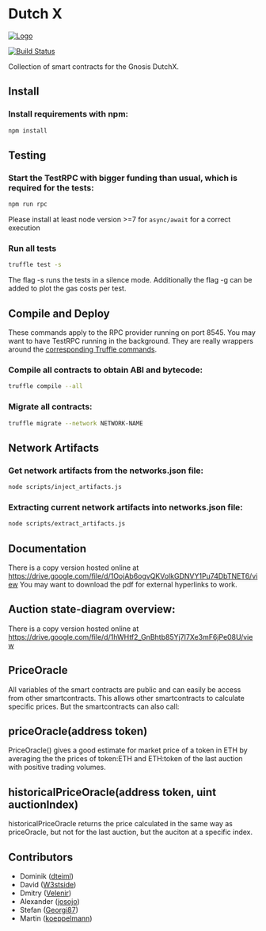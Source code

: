Dutch X
=======

[![Logo](https://raw.githubusercontent.com/gnosis/gnosis-contracts/master/assets/logo.png)](https://gnosis.pm/)

[![Build Status](https://travis-ci.org/gnosis/dutch-exchange.svg)](https://travis-ci.org/gnosis/dutch-exchange?branch=SmartContractAudit1.0)

Collection of smart contracts for the Gnosis DutchX.

Install
-------
### Install requirements with npm:

```bash
npm install
```

Testing
-------
### Start the TestRPC with bigger funding than usual, which is required for the tests:

```bash
npm run rpc
```
Please install at least node version >=7 for `async/await` for a correct execution

### Run all tests 

```bash
truffle test -s
```
The flag -s runs the tests in a silence mode. Additionally the flag -g can be added to plot the gas costs per test.


Compile and Deploy
------------------
These commands apply to the RPC provider running on port 8545. You may want to have TestRPC running in the background. They are really wrappers around the [corresponding Truffle commands](http://truffleframework.com/docs/advanced/commands).

### Compile all contracts to obtain ABI and bytecode:

```bash
truffle compile --all
```

### Migrate all contracts:

```bash
truffle migrate --network NETWORK-NAME
```

Network Artifacts
-----------------

### Get network artifacts from the networks.json file:

```bash
node scripts/inject_artifacts.js
```

### Extracting current network artifacts into networks.json file:

```bash
node scripts/extract_artifacts.js
```


Documentation
-------------

There is a copy version hosted online at https://drive.google.com/file/d/1OojAb6ogvQKVolkGDNVY1Pu74DbTNET6/view
You may want to download the pdf for external hyperlinks to work.

Auction state-diagram overview:
-------------------------------

There is a copy version hosted online at https://drive.google.com/file/d/1hWHtf2_GnBhtb85Yj7I7Xe3mF6jPe08U/view

PriceOracle
-----------

All variables of the smart contracts are public and can easily be access from other smartcontracts. This allows other smartcontracts to calculate specific prices. But the smartcontracts can also call:
 
## priceOracle(address token)

PriceOracle() gives a good estimate for market price of a token in ETH by averaging the the prices of token:ETH and ETH:token of the last auction with positive trading volumes.

## historicalPriceOracle(address token, uint auctionIndex)

historicalPriceOracle returns the price calculated in the same way as priceOracle, but not for the last auction, but the auciton at a specific index.

 

Contributors
------------
- Dominik ([dteiml](https://github.com/dteiml))
- David ([W3stside](https://github.com/w3stside))
- Dmitry ([Velenir](https://github.com/Velenir))
- Alexander ([josojo](https://github.com/josojo))
- Stefan ([Georgi87](https://github.com/Georgi87))
- Martin ([koeppelmann](https://github.com/koeppelmann))
